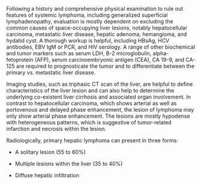 Following a history and comprehensive physical examination to rule out features of systemic lymphoma, including generalized superficial lymphadenopathy, evaluation is mostly dependent on excluding the common causes of space-occupying liver lesions, notably hepatocellular carcinoma, metastatic liver disease, hepatic adenoma, hemangioma, and hydatid cyst. A thorough workup is helpful, including HBsAg, HCV antibodies, EBV IgM or PCR, and HIV serology. A range of other biochemical and tumor markers such as serum LDH, B-2 microglobulin, alpha-fetoprotein (AFP), serum carcinoembryonic antigen (CEA), CA 19-9, and CA-125 are required to prognosticate the tumor and to differentiate between the primary vs. metastatic liver disease.

Imaging studies, such as triphasic CT scan of the liver, are helpful to define characteristics of the liver lesion and can also help to determine the underlying co-existent liver cirrhosis and associated organ involvement. In contrast to hepatocellular carcinoma, which shows arterial as well as portovenous and delayed phase enhancement, the lesion of lymphoma may only show arterial phase enhancement. The lesions are mostly hypodense with heterogeneous patterns, which is suggestive of tumor-related infarction and necrosis within the lesion.

Radiologically, primary hepatic lymphoma can present in three forms:

- A solitary lesion (55 to 60%)

- Multiple lesions within the liver (35 to 40%)

- Diffuse hepatic infiltration